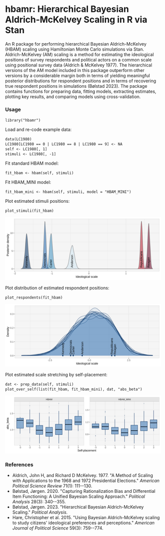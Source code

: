 # hbamr: Hierarchical Bayesian Aldrich-McKelvey Scaling in R via Stan

An R package for performing hierarchical Bayesian Aldrich-McKelvey (HBAM) scaling using Hamiltonian Monte Carlo simulations via Stan. Aldrich-McKelvey (AM) scaling is a method for estimating the ideological positions of survey respondents and political actors on a common scale using positional survey data (Aldrich & McKelvey 1977). The hierarchical versions of the AM model included in this package outperform other versions by a considerable margin both in terms of yielding meaningful posterior distributions for respondent positions and in terms of recovering true respondent positions in simulations (Bølstad 2023). The package contains functions for preparing data, fitting models, extracting estimates, plotting key results, and comparing models using cross-validation.

### Usage

```{r}
library("hbamr")
```

Load and re-code example data:

```{r}
data(LC1980)
LC1980[LC1980 == 0 | LC1980 == 8 | LC1980 == 9] <- NA 
self <- LC1980[, 1]
stimuli <- LC1980[, -1]
```

Fit standard HBAM model:

```{r}
fit_hbam <- hbam(self, stimuli)
```

Fit HBAM_MINI model:

```{r}
fit_hbam_mini <- hbam(self, stimuli, model = "HBAM_MINI")
```

Plot estimated stimuli positions:
```{r}
plot_stimuli(fit_hbam)
```

<img src="https://github.com/jbolstad/hbamr/blob/f2ddbcac26b56e59b8fad22a898a6fee145f06c5/vignettes/p_stim.svg?raw=true" width="850px">

Plot distribution of estimated respondent positions:

```{r}
plot_respondents(fit_hbam)
```

<img src="https://github.com/jbolstad/hbamr/blob/f2ddbcac26b56e59b8fad22a898a6fee145f06c5/vignettes/p_resp.svg?raw=true" width="850px">

Plot estimated scale stretching by self-placement:

```{r}
dat <- prep_data(self, stimuli)
plot_over_self(list(fit_hbam, fit_hbam_mini), dat, "abs_beta")
```

<img src="https://github.com/jbolstad/hbamr/blob/f2ddbcac26b56e59b8fad22a898a6fee145f06c5/vignettes/p_abs_beta.svg?raw=true" width="850px">

### References

-   Aldrich, John H, and Richard D McKelvey. 1977. "A Method of Scaling with Applications to the 1968 and 1972 Presidential Elections." *American Political Science Review* 71(1): 111--130.
-   Bølstad, Jørgen. 2020. "Capturing Rationalization Bias and Differential Item Functioning: A Unified Bayesian Scaling Approach." *Political Analysis* 28(3): 340--355.
-   Bølstad, Jørgen. 2023. "Hierarchical Bayesian Aldrich-McKelvey Scaling." *Political Analysis*.
-   Hare, Christopher et al. 2015. "Using Bayesian Aldrich-McKelvey scaling to study citizens' ideological preferences and perceptions." *American Journal of Political Science* 59(3): 759--774.
